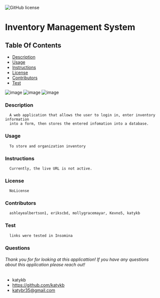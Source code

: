 ![GitHub license](https://img.shields.io/badge/license-NoLicense-blue.svg)
# Inventory Management System
## Table Of Contents
* [Description](#description)
* [Usage](#usage)
* [Instructions](#instructions)
* [License](#license)
* [Contributors](#contributors)
* [Test](#test)

![image](https://user-images.githubusercontent.com/97707793/174684863-df365e37-c0dc-4b7e-b8ab-090023f5aa8f.png)
![image](https://user-images.githubusercontent.com/97707793/174685148-2827c9d0-9f91-4d87-80ba-4c3348687c9c.png)
![image](https://user-images.githubusercontent.com/97707793/174685203-e5df1328-3cc6-4f39-bb73-7fc5643c6fbc.png)

### Description
      A web application that allows the user to login in, enter inventory information 
      into a form, then stores the entered infomation into a database.
### Usage
      To store and organization inventory
### Instructions
      Currently, the live URL is not active. 
### License
      NoLicense
### Contributors
      ashleyealbertson1, erikscbd, mollygracemayar, Kevno5, katykb
### Test
      links were tested in Insomina

### Questions
###### Thank you for for looking at this applicattion! If you have any questions about this application please reach out!     
* katykb
* https://github.com/katykb 
* katybr35@gmail.com
